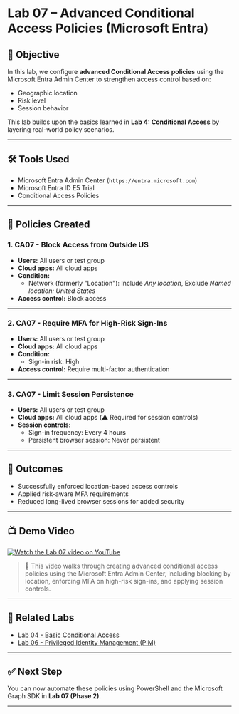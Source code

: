 # Lab 07 – Advanced Conditional Access Policies (Microsoft Entra)

## 🎯 Objective
In this lab, we configure **advanced Conditional Access policies** using the Microsoft Entra Admin Center to strengthen access control based on:
- Geographic location
- Risk level
- Session behavior

This lab builds upon the basics learned in **Lab 4: Conditional Access** by layering real-world policy scenarios.

---

## 🛠️ Tools Used
- Microsoft Entra Admin Center (`https://entra.microsoft.com`)
- Microsoft Entra ID E5 Trial
- Conditional Access Policies

---

## 🔐 Policies Created

### 1. **CA07 - Block Access from Outside US**
- **Users:** All users or test group
- **Cloud apps:** All cloud apps
- **Condition:** 
  - Network (formerly "Location"): Include *Any location*, Exclude *Named location: United States*
- **Access control:** Block access

---

### 2. **CA07 - Require MFA for High-Risk Sign-Ins**
- **Users:** All users or test group
- **Cloud apps:** All cloud apps
- **Condition:** 
  - Sign-in risk: High
- **Access control:** Require multi-factor authentication

---

### 3. **CA07 - Limit Session Persistence**
- **Users:** All users or test group
- **Cloud apps:** All cloud apps (⚠️ Required for session controls)
- **Session controls:**
  - Sign-in frequency: Every 4 hours
  - Persistent browser session: Never persistent

---

## 🧪 Outcomes
- Successfully enforced location-based access controls
- Applied risk-aware MFA requirements
- Reduced long-lived browser sessions for added security

---

## 📺 Demo Video

[![Watch the Lab 07 video on YouTube](https://img.youtube.com/vi/YOUR_VIDEO_ID_HERE/0.jpg)](https://youtu.be/Qp_mlMXNGzo)

> 🎥 This video walks through creating advanced conditional access policies using the Microsoft Entra Admin Center, including blocking by location, enforcing MFA on high-risk sign-ins, and applying session controls.


---

## 🔗 Related Labs
- [Lab 04 - Basic Conditional Access](../Lab04-Conditional-Access/README.md)
- [Lab 06 - Privileged Identity Management (PIM)](../Lab06-PIM/README.md)

---

## ✅ Next Step
You can now automate these policies using PowerShell and the Microsoft Graph SDK in **Lab 07 (Phase 2)**.

---
